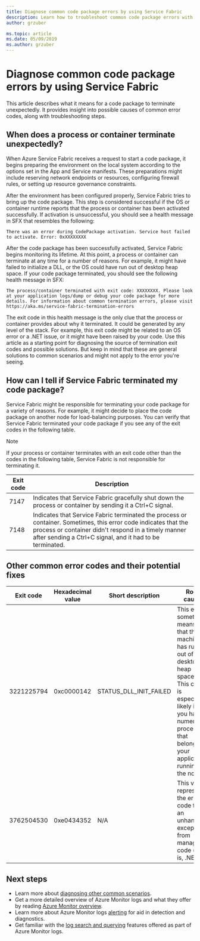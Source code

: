 ```yaml
---
title: Diagnose common code package errors by using Service Fabric 
description: Learn how to troubleshoot common code package errors with Azure Service Fabric
author: grzuber

ms.topic: article
ms.date: 05/09/2019
ms.author: grzuber
---
```


# Diagnose common code package errors by using Service Fabric

This article describes what it means for a code package to terminate unexpectedly. It provides insight into possible causes of common error codes, along with troubleshooting steps.

## When does a process or container terminate unexpectedly?

When Azure Service Fabric receives a request to start a code package, it begins preparing the environment on the local system according to the options set in the App and Service manifests. These preparations might include reserving network endpoints or resources, configuring firewall rules, or setting up resource governance constraints. 

After the environment has been configured properly, Service Fabric tries to bring up the code package. This step is considered successful if the OS or container runtime reports that the process or container has been activated successfully. If activation is unsuccessful, you should see a health message in SFX that resembles the following:

```
There was an error during CodePackage activation. Service host failed to activate. Error: 0xXXXXXXXX
```

After the code package has been successfully activated, Service Fabric begins monitoring its lifetime. At this point, a process or container can terminate at any time for a number of reasons. For example, it might have failed to initialize a DLL, or the OS could have run out of desktop heap space. If your code package terminated, you should see the following health message in SFX:

```
The process/container terminated with exit code: XXXXXXXX. Please look at your application logs/dump or debug your code package for more details. For information about common termination errors, please visit https://aka.ms/service-fabric-termination-errors
```

The exit code in this health message is the only clue that the process or container provides about why it terminated. It could be generated by any level of the stack. For example, this exit code might be related to an OS error or a .NET issue, or it might have been raised by your code. Use this article as a starting point for diagnosing the source of termination exit codes and possible solutions. But keep in mind that these are general solutions to common scenarios and might not apply to the error you're seeing.

## How can I tell if Service Fabric terminated my code package?

Service Fabric might be responsible for terminating your code package for a variety of reasons. For example, it might decide to place the code package on another node for load-balancing purposes. You can verify that Service Fabric terminated your code package if you see any of the exit codes in the following table.

>[!NOTE]
> If your process or container terminates with an exit code other than the codes in the following table, Service Fabric is not responsible for terminating it.

Exit code | Description
--------- | -----------
7147 | Indicates that Service Fabric gracefully shut down the process or container by sending it a Ctrl+C signal.
7148 | Indicates that Service Fabric terminated the process or container. Sometimes, this error code indicates that the process or container didn't respond in a timely manner after sending a Ctrl+C signal, and it had to be terminated.


## Other common error codes and their potential fixes

Exit code | Hexadecimal value | Short description | Root cause | Potential fix
--------- | --------- | ----------------- | ---------- | -------------
3221225794 | 0xc0000142 | STATUS_DLL_INIT_FAILED | This error sometimes means that the machine has run out of desktop heap space. This cause is especially likely if you have numerous processes that belong to your application running on the node. | If your program wasn't built to respond to Ctrl+C signals, you can enable the **EnableActivateNoWindow** setting in the Cluster manifest. Enabling this setting means your code package will run without a GUI window and won't receive Ctrl+C signals. This action also reduces the amount of desktop heap space each process consumes. If your code package needs to receive Ctrl+C signals, you can increase the size of your node's desktop heap.
3762504530 | 0xe0434352 | N/A | This value represents the error code for an unhandled exception from managed code (that is, .NET). | This exit code indicates that your application raised an exception that remains unhandled and which terminated the process. As the first step in determining what triggered this error, debug your application's logs and dump files.

## Next steps

* Learn more about [diagnosing other common scenarios](service-fabric-diagnostics-common-scenarios.md).
* Get a more detailed overview of Azure Monitor logs and what they offer by reading [Azure Monitor overview](../azure-monitor/overview.md).
* Learn more about Azure Monitor logs [alerting](../azure-monitor/alerts/alerts-overview.md) for aid in detection and diagnostics.
* Get familiar with the [log search and querying](../azure-monitor/logs/log-query-overview.md) features offered as part of Azure Monitor logs.
